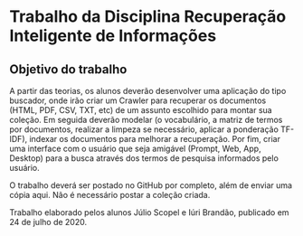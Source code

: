 # Trabalho da Disciplina **Recuperação Inteligente de Informações**

## Objetivo do trabalho

A partir das teorias, os alunos deverão desenvolver uma aplicação do tipo buscador, onde irão criar um Crawler para recuperar os documentos (HTML, PDF, CSV, TXT, etc) de um assunto escolhido para montar sua coleção. Em seguida deverão modelar (o vocabulário, a matriz de termos por documentos, realizar a limpeza se necessário, aplicar a ponderação TF-IDF), indexar os documentos para melhorar a recuperação. Por fim, criar uma interface com o usuário que seja amigável (Prompt, Web, App, Desktop) para a busca através dos termos de pesquisa informados pelo usuário.

O trabalho deverá ser postado no GitHub por completo, além de enviar uma cópia aqui. Não é necessário postar a coleção criada.

Trabalho elaborado pelos alunos Júlio Scopel e Iúri Brandão, publicado em 24 de julho de 2020.
